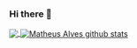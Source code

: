 ### Hi there 👋




<a href="https://github.com/Gurupreet">
  <img align="center" src="https://github-readme-stats.vercel.app/api/top-langs/?username=mathalves23&theme=dark&hide_langs_below=1" />
</a>

<a href="https://github.com/Gurupreet">
 <img align="center" src="https://github-readme-stats.vercel.app/api?username=mathalves23&show_icons=true&theme=dark&line_height=27" alt="Matheus Alves github stats"/>
</a>
